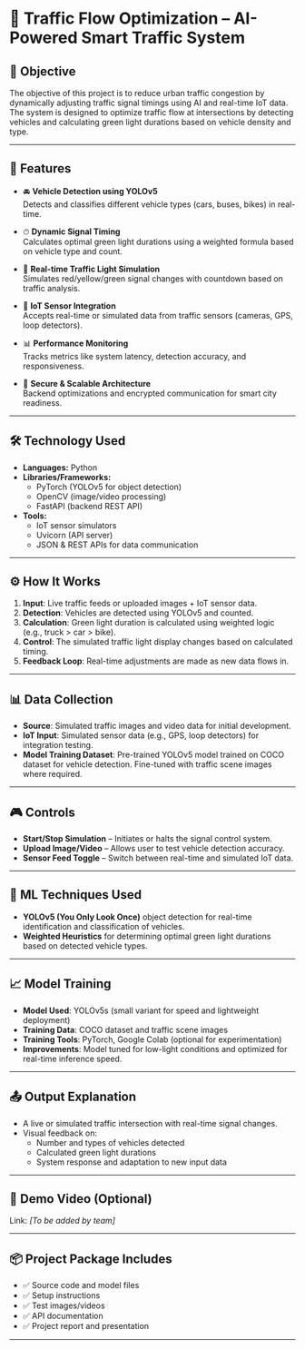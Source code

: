 # 🚦 Traffic Flow Optimization – AI-Powered Smart Traffic System

## 🎯 Objective

The objective of this project is to reduce urban traffic congestion by dynamically adjusting traffic signal timings using AI and real-time IoT data. The system is designed to optimize traffic flow at intersections by detecting vehicles and calculating green light durations based on vehicle density and type.

---

## 🌟 Features

- 🚘 **Vehicle Detection using YOLOv5**  
  Detects and classifies different vehicle types (cars, buses, bikes) in real-time.

- ⏱ **Dynamic Signal Timing**  
  Calculates optimal green light durations using a weighted formula based on vehicle type and count.

- 🔄 **Real-time Traffic Light Simulation**  
  Simulates red/yellow/green signal changes with countdown based on traffic analysis.

- 📡 **IoT Sensor Integration**  
  Accepts real-time or simulated data from traffic sensors (cameras, GPS, loop detectors).

- 📊 **Performance Monitoring**  
  Tracks metrics like system latency, detection accuracy, and responsiveness.

- 🔐 **Secure & Scalable Architecture**  
  Backend optimizations and encrypted communication for smart city readiness.

---

## 🛠 Technology Used

- **Languages:** Python  
- **Libraries/Frameworks:**  
  - PyTorch (YOLOv5 for object detection)  
  - OpenCV (image/video processing)  
  - FastAPI (backend REST API)  
- **Tools:**  
  - IoT sensor simulators  
  - Uvicorn (API server)  
  - JSON & REST APIs for data communication  

---

## ⚙️ How It Works

1. **Input**: Live traffic feeds or uploaded images + IoT sensor data.
2. **Detection**: Vehicles are detected using YOLOv5 and counted.
3. **Calculation**: Green light duration is calculated using weighted logic (e.g., truck > car > bike).
4. **Control**: The simulated traffic light display changes based on calculated timing.
5. **Feedback Loop**: Real-time adjustments are made as new data flows in.

---

## 📊 Data Collection

- **Source**: Simulated traffic images and video data for initial development.
- **IoT Input**: Simulated sensor data (e.g., GPS, loop detectors) for integration testing.
- **Model Training Dataset**: Pre-trained YOLOv5 model trained on COCO dataset for vehicle detection. Fine-tuned with traffic scene images where required.

---

## 🎮 Controls

- **Start/Stop Simulation** – Initiates or halts the signal control system.
- **Upload Image/Video** – Allows user to test vehicle detection accuracy.
- **Sensor Feed Toggle** – Switch between real-time and simulated IoT data.

---

## 🧠 ML Techniques Used

- **YOLOv5 (You Only Look Once)** object detection for real-time identification and classification of vehicles.
- **Weighted Heuristics** for determining optimal green light durations based on detected vehicle types.

---

## 📈 Model Training

- **Model Used**: YOLOv5s (small variant for speed and lightweight deployment)
- **Training Data**: COCO dataset and traffic scene images
- **Training Tools**: PyTorch, Google Colab (optional for experimentation)
- **Improvements**: Model tuned for low-light conditions and optimized for real-time inference speed.

---

## 📤 Output Explanation

- A live or simulated traffic intersection with real-time signal changes.
- Visual feedback on:
  - Number and types of vehicles detected
  - Calculated green light durations
  - System response and adaptation to new input data

---


## 🎥 Demo Video (Optional)

Link: *[To be added by team]*

---

## 📦 Project Package Includes

- ✅ Source code and model files
- ✅ Setup instructions
- ✅ Test images/videos
- ✅ API documentation
- ✅ Project report and presentation

---
